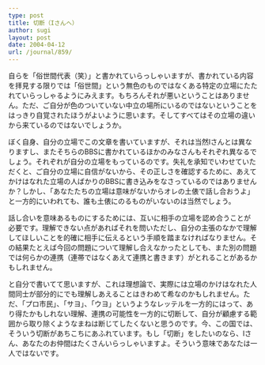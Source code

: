 ```yaml
---
type: post
title: 切断（Iさんへ）
author: sugi
layout: post
date: 2004-04-12
url: /journal/859/
---
```

自らを「俗世間代表（笑）」と書かれていらっしゃいますが、書かれている内容を拝見する限りでは「俗世間」という無色のものではなくある特定の立場にたたれていらっしゃるようにみえます。もちろんそれが悪いということはありません。ただ、ご自分が色のついていない中立の場所にいるのではないということをはっきり自覚されたほうがよいように思います。そしてすべてはその立場の違いから来ているのではないでしょうか。

ぼく自身、自分の立場でこの文章を書いていますが、それは当然Iさんとは異なりますし、またそちらのBBSに書かれているほかのみなさんもそれぞれ異なるでしょう。それぞれが自分の立場をもっているのです。失礼を承知でいわせていただくと、ご自分の立場に自信がないから、その正しさを確認するために、あえてかけはなれた立場の人ばかりのBBSに書き込みをなさっているのではありませんか？しかし、「あなたたちの立場は意味がないからオレの土俵で話し合おうよ」と一方的にいわれても、誰も土俵にのるものがいないのは当然でしょう。

話し合いを意味あるものにするためには、互いに相手の立場を認め合うことが必要です。理解できない点があればそれを問いただし、自分の主張のなかで理解してほしいことを的確に相手に伝えるという手順を踏まなければなりません。その結果たとえば今回の問題について理解し合えなかったとしても、また別の問題では何らかの連携（連帯ではなくあえて連携と書きます）がとれることがあるかもしれません。

と自分で書いてて思いますが、これは理想論で、実際には立場のかけはなれた人間同士が部分的にでも理解しあえることはきわめて希なのかもしれません。ただ、「プロ市民」、「サヨ」、「ウヨ」というようなレッテルを一方的にはって、あり得たかもしれない理解、連携の可能性を一方的に切断して、自分が顧慮する範囲から取り除くようなまねは断じてしたくないと思うのです。今、この国では、そういう切断があちこちにあふれています。もし「切断」をしたいのなら、Iさん、あなたのお仲間はたくさんいらっしゃいますよ。そういう意味であなたは一人ではないです。